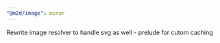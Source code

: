 ```yaml
---
"@m2d/image": minor
---
```


Rewrite image resolver to handle svg as well - prelude for cutom caching
